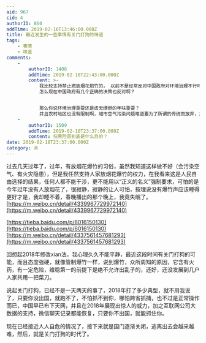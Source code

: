 ```yaml
---
aid: 967
cid: 4
authorID: 860
addTime: 2019-02-16T13:46:00.000Z
title: 最近发生的一些事情有关门打狗的味道
tags:
    - 事情
    - 味道
comments:
    -
        authorID: 1408
        addTime: 2019-02-18T22:43:00.000Z
        content: >-
            我比较支持禁止燃放烟花炮竹的， 以前不是经常反对中国政府对环境治理不行吗？中国空气污染严重，时常雾霾发生。
            怎么现在中国政府有几个正确的决策也反对啊？


            那么你说环境治理重要还是虚无缥缈的年味重要？
            并且农村地区也没有限制啊，城市空气污染问题难道要为了所谓的传统而放弃，并且他们也没有太多的经济价值，反而造成空气和噪音污染
    -
        authorID: 1509
        addTime: 2019-02-18T23:37:00.000Z
        content: 扫黑险恶到底是什么目的？
date: 2019-02-18T23:37:00.000Z
category: 水
---
```


过去几天过年了，过年，有放烟花爆竹的习俗，虽然我知道这样做不好（会污染空气、有火灾隐患），但是我任然支持人家放烟花爆竹的权力，在我看来这是人民自由选择的结果，任何人都不能干涉，更不能用以“正义的名义”强制要求，可怕的是今年过年没有人放烟花了，很寂静，寂静的让人可怕，按理说没有爆竹声应该睡得更好才是，我却睡不着，春晚播出的那个晚上，我竟失眠了。[https://m.weibo.cn/detail/4339967729972140](https://m.weibo.cn/detail/4339967729972140)

[https://tieba.baidu.com/p/6016150130](https://tieba.baidu.com/p/6016150130) [https://m.weibo.cn/detail/4337561457681293](https://m.weibo.cn/detail/4337561457681293)

回想起2018年修改xian法，我心理久久不能平静，最近这段时间有关门打狗的可能，而且态度强硬，就像管制爆竹一样，说到爆竹，众所周知的原因，它含有火药，有一定危险，维稳第一的前提下是绝不允许出乱子的，还好，还没发展到几户人家共用一把菜刀。

说起关门打狗，已经不是一天两天的事了，2018年打了多少典型，就不用我说了，只要你没出国，就跑不了，不怕抓不到你，哪怕跨省抓捕，也不过是正常操作而已，中国早已布下天网，并且在2018年展现出惊人的威力，加之互联网公司大数据的支持，微信聊天记录都能恢复，只要你不出国，就能抓住你。

现在已经接近人人自危的情况了，接下来就是国门逐渐关闭，逃离出去会越来越难，然后，就是关门打狗的时代了。
